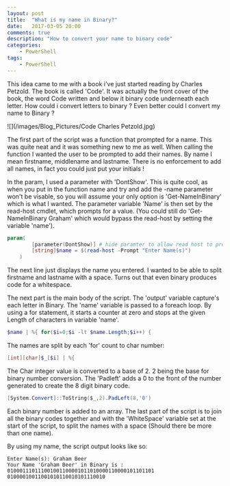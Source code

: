 ```yaml
---
layout: post
title:  "What is my name in Binary?"
date:   2017-03-05 20:00
comments: true
description: "How to convert your name to binary code"
categories: 
    - PowerShell
tags: 
    - PowerShell
---
```


This idea came to me with a book i've just started reading by Charles Petzold. The book is called 'Code'. 
It was actually the front cover of the book, the word Code written and below it binary code underneath each letter. How could i convert
letters to binary ? Even better could I convert my name to Binary ?

![](/images/Blog_Pictures/Code Charles Petzold.jpg)

The first part of the script was a function that prompted for a name. This was quite neat and it was something new to me as well.
When calling the function I wanted the user to be prompted to add their names. By name I mean firstname, middlename and lastname. 
There is no enforcement to add all names, in fact you could just put your initials !

In the param, I used a parameter with 'DontShow'. This is quite cool, as when you put in the function name and try and add the -name 
parameter won't be visable, so you will assume your only option is 'Get-NameInBinary' which is what I wanted.
The parameter variable 'Name' is then set by the read-host cmdlet, which prompts for a value. (You could still do 'Get-NameInBinary Graham' 
which would bypass the read-host by setting the variable 'name').

```PowerShell
param(
        [parameter(DontShow)] # hide paramter to allow read host to promt for name(s)
        [string]$name = $(read-host -Prompt "Enter Name(s)")
    )
```

The next line just displays the name you entered.
I wanted to be able to split firstname and lastname with a space. Turns out that even binary produces code for a whitespace. 

The next part is the main body of the script. 
 The 'output' variable capture's each letter in Binary.
The 'name' variable is passed to a foreach loop. By using a for statement, it starts a counter at zero and stops at the given Length of 
characters in variable 'name'.
```PowerShell
$name | %{ for($i=0;$i -lt $name.Length;$i++) {
```
The names are split by each 'for' count to char number:
```PowerShell
[int][char]$_[$i] | %{
```
The Char integer value is converted to a base of 2. 2 being the base for binary number conversion. The 'Padleft' adds a 0 to the front 
of the number generated to create the 8 digit binary code.
```PowerShell
[System.Convert]::ToString($_,2).PadLeft(8,'0')
```

Each binary number is added to an array.
The last part of the script is to join all the binary codes together and with the 'WhiteSpace' variable set at the start of the script,
to split the names with a space (Should there be more than one name).

By using my name, the script output looks like so:
```
Enter Name(s): Graham Beer
Your Name 'Graham Beer' in Binary is :
010001110111001001100001011010000110000101101101 01000010011001010110010101110010
```

